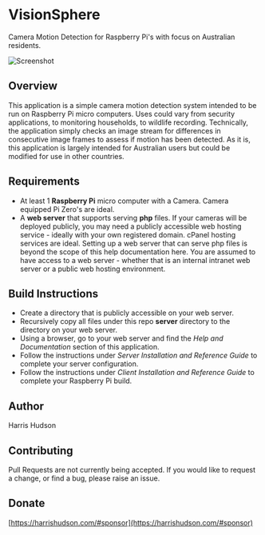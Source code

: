 # VisionSphere
Camera Motion Detection for Raspberry Pi's with focus on Australian residents.

![Screenshot](https://harrishudson.com/github/visionsphere_snapshot1.svg)

## Overview
This application is a simple camera motion detection system intended to be run on Raspberry Pi micro computers. Uses could vary from security applications, to monitoring households, to wildlife recording. Technically, the application simply checks an image stream for differences in consecutive image frames to assess if motion has been detected. As it is, this application is largely intended for Australian users but could be modified for use in other countries.

## Requirements
- At least 1 **Raspberry Pi** micro computer with a Camera. Camera equipped Pi Zero's are ideal.
- A **web server** that supports serving **php** files. If your cameras will be deployed publicly, you may need a publicly accessible web hosting service - ideally with your own registered domain. cPanel hosting services are ideal. Setting up a web server that can serve php files is beyond the scope of this help documentation here. You are assumed to have access to a web server - whether that is an internal intranet web server or a public web hosting environment. 

## Build Instructions
- Create a directory that is publicly accessible on your web server.
- Recursively copy all files under this repo **server** directory to the directory on your web server.
- Using a browser, go to your web server and find the *Help and Documentation* section of this application.
- Follow the instructions under *Server Installation and Reference Guide* to complete your server configuration.
- Follow the instructions under *Client Installation and Reference Guide* to complete your Raspberry Pi build.

## Author
Harris Hudson
 
## Contributing
Pull Requests are not currently being accepted.  If you would like to request a change, or find a bug, please raise an issue.  
 
## Donate
[https://harrishudson.com/#sponsor](https://harrishudson.com/#sponsor)
